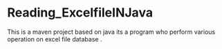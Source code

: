 # Reading_ExcelfileINJava
This is a maven project based on java its a program who perform various operation on excel file database .

